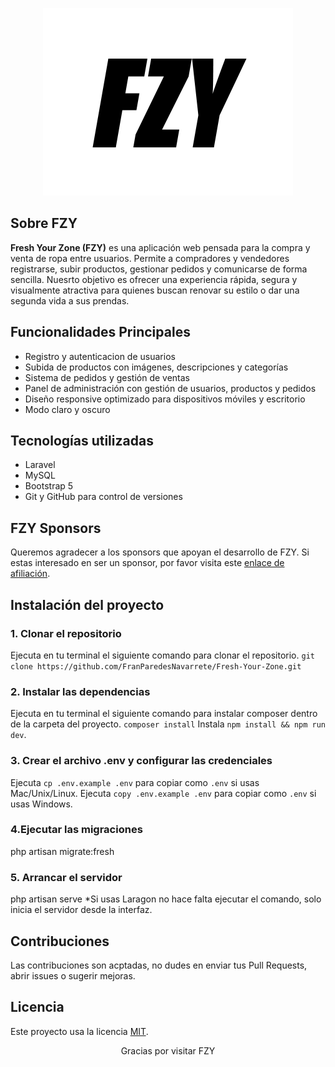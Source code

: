 <p align="center"><img src="public/assets/images/logo/fzy-logo-dark.png" width="400" alt="FZY Logo"></p>

## Sobre FZY

**Fresh Your Zone (FZY)** es una aplicación web pensada para la compra y venta de ropa entre usuarios. Permite a compradores y vendedores registrarse, subir productos, gestionar pedidos y comunicarse de forma sencilla. Nuesrto objetivo es ofrecer una experiencia rápida, segura y visualmente atractiva para quienes buscan renovar su estilo o dar una segunda vida a sus prendas.

## Funcionalidades Principales
- Registro y autenticacion de usuarios 
- Subida de productos con imágenes, descripciones y categorías
- Sistema de pedidos y gestión de ventas
- Panel de administración con gestión de usuarios, productos y pedidos
- Diseño responsive optimizado para dispositivos móviles y escritorio
- Modo claro y oscuro 

## Tecnologías utilizadas
- Laravel
- MySQL
- Bootstrap 5
- Git y  GitHub para control de versiones

## FZY Sponsors
Queremos agradecer a los sponsors que apoyan el desarrollo de FZY. Si estas interesado en ser un sponsor, por favor visita este [enlace de afiliación](https://www.google.com/url?sa=i&url=https%3A%2F%2Fx.com%2FDefensaAnimalZA%2Fstatus%2F1450733997156360194&psig=AOvVaw2n66AvogwpcA9r8J4LHViI&ust=1748433841333000&source=images&cd=vfe&opi=89978449&ved=0CBQQjRxqFwoTCOD_-uHNw40DFQAAAAAdAAAAABAE).

## Instalación del proyecto
 ### 1. Clonar el repositorio
 Ejecuta en tu terminal el siguiente comando para clonar el repositorio.
 `git clone https://github.com/FranParedesNavarrete/Fresh-Your-Zone.git`

 ### 2. Instalar las dependencias
 Ejecuta en tu terminal el siguiente comando para instalar composer dentro de la carpeta del proyecto.
 `composer install`
 Instala 
 `npm install && npm run dev`.

 ### 3. Crear el archivo .env y configurar las credenciales
 Ejecuta `cp .env.example .env` para copiar como `.env` si usas Mac/Unix/Linux.
 Ejecuta `copy .env.example .env` para copiar como `.env` si usas Windows.

 ### 4.Ejecutar las migraciones
 php artisan migrate:fresh

 ### 5. Arrancar el servidor
 php artisan serve
 *Si usas Laragon no hace falta ejecutar el comando, solo inicia el servidor desde la interfaz.

## Contribuciones
Las contribuciones son acptadas, no dudes en enviar tus Pull Requests, abrir issues o sugerir mejoras. 

## Licencia
Este proyecto usa la licencia [MIT](https://opensource.org/licenses/MIT).

<p align="center">Gracias por visitar FZY</p> 